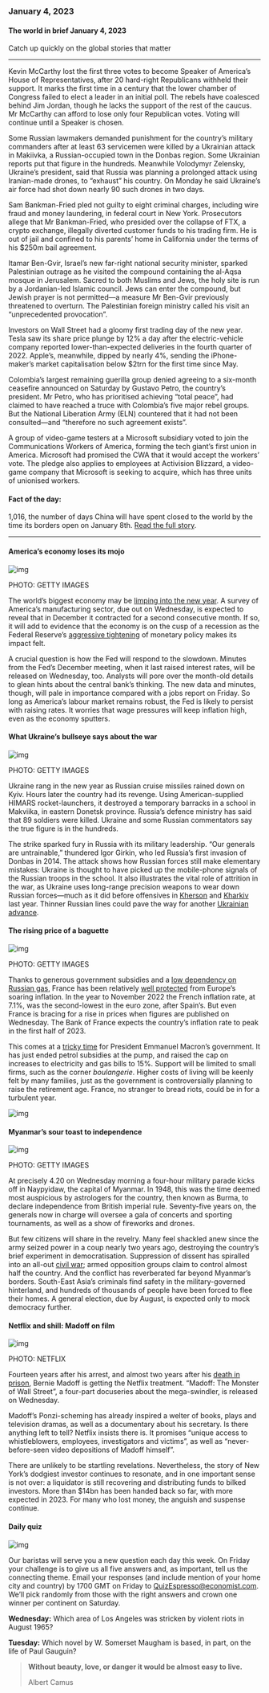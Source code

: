 ### January 4, 2023

#### The world in brief January 4, 2023

Catch up quickly on the global stories that matter

------

Kevin McCarthy lost the first three votes to become Speaker of America’s House of Representatives, after 20 hard-right Republicans withheld their support. It marks the first time in a century that the lower chamber of Congress failed to elect a leader in an initial poll. The rebels have coalesced behind Jim Jordan, though he lacks the support of the rest of the caucus. Mr McCarthy can afford to lose only four Republican votes. Voting will continue until a Speaker is chosen.

Some Russian lawmakers demanded punishment for the country’s military commanders after at least 63 servicemen were killed by a Ukrainian attack in Makiivka, a Russian-occupied town in the Donbas region. Some Ukrainian reports put that figure in the hundreds. Meanwhile Volodymyr Zelensky, Ukraine’s president, said that Russia was planning a prolonged attack using Iranian-made drones, to “exhaust” his country. On Monday he said Ukraine’s air force had shot down nearly 90 such drones in two days.

Sam Bankman-Fried pled not guilty to eight criminal charges, including wire fraud and money laundering, in federal court in New York. Prosecutors allege that Mr Bankman-Fried, who presided over the collapse of FTX, a crypto exchange, illegally diverted customer funds to his trading firm. He is out of jail and confined to his parents’ home in California under the terms of his $250m bail agreement.

Itamar Ben-Gvir, Israel’s new far-right national security minister, sparked Palestinian outrage as he visited the compound containing the al-Aqsa mosque in Jerusalem. Sacred to both Muslims and Jews, the holy site is run by a Jordanian-led Islamic council. Jews can enter the compound, but Jewish prayer is not permitted—a measure Mr Ben-Gvir previously threatened to overturn. The Palestinian foreign ministry called his visit an “unprecedented provocation”.

Investors on Wall Street had a gloomy first trading day of the new year. Tesla saw its share price plunge by 12% a day after the electric-vehicle company reported lower-than-expected deliveries in the fourth quarter of 2022. Apple’s, meanwhile, dipped by nearly 4%, sending the iPhone-maker’s market capitalisation below $2trn for the first time since May.

Colombia’s largest remaining guerilla group denied agreeing to a six-month ceasefire announced on Saturday by Gustavo Petro, the country’s president. Mr Petro, who has prioritised achieving “total peace”, had claimed to have reached a truce with Colombia’s five major rebel groups. But the National Liberation Army (ELN) countered that it had not been consulted—and “therefore no such agreement exists”.

A group of video-game testers at a Microsoft subsidiary voted to join the Communications Workers of America, forming the tech giant’s first union in America. Microsoft had promised the CWA that it would accept the workers’ vote. The pledge also applies to employees at Activision Blizzard, a video-game company that Microsoft is seeking to acquire, which has three units of unionised workers.



#### **Fact of the day:** 

1,016, the number of days China will have spent closed to the world by the time its borders open on January 8th. [Read the full story](https://www.economist.com/finance-and-economics/2023/01/02/what-the-great-reopening-means-for-china-and-the-world).



------



#### America’s economy loses its mojo

![img](https://niceboy.online/insight/public/Espresso/PHOTOS/20230107_dap305.jpg)

PHOTO: GETTY IMAGES

The world’s biggest economy may be [limping into the new year](https://www.economist.com/the-world-ahead/2022/11/18/the-american-economy-is-set-for-a-downturn-not-a-crisis). A survey of America’s manufacturing sector, due out on Wednesday, is expected to reveal that in December it contracted for a second consecutive month. If so, it will add to evidence that the economy is on the cusp of a recession as the Federal Reserve’s [aggressive tightening](https://www.economist.com/finance-and-economics/2022/11/02/the-fed-delivers-another-jumbo-rate-rise-and-its-far-from-done) of monetary policy makes its impact felt.

A crucial question is how the Fed will respond to the slowdown. Minutes from the Fed’s December meeting, when it last raised interest rates, will be released on Wednesday, too. Analysts will pore over the month-old details to glean hints about the central bank’s thinking. The new data and minutes, though, will pale in importance compared with a jobs report on Friday. So long as America’s labour market remains robust, the Fed is likely to persist with raising rates. It worries that wage pressures will keep inflation high, even as the economy sputters.



#### What Ukraine’s bullseye says about the war

![img](https://niceboy.online/insight/public/Espresso/PHOTOS/20230107_dap304.jpg)

PHOTO: GETTY IMAGES

Ukraine rang in the new year as Russian cruise missiles rained down on Kyiv. Hours later the country had its revenge. Using American-supplied HIMARS rocket-launchers, it destroyed a temporary barracks in a school in Makviika, in eastern Donetsk province. Russia’s defence ministry has said that 89 soldiers were killed. Ukraine and some Russian commentators say the true figure is in the hundreds.

The strike sparked fury in Russia with its military leadership. “Our generals are untrainable,” thundered Igor Girkin, who led Russia’s first invasion of Donbas in 2014. The attack shows how Russian forces still make elementary mistakes: Ukraine is thought to have picked up the mobile-phone signals of the Russian troops in the school. It also illustrates the vital role of attrition in the war, as Ukraine uses long-range precision weapons to wear down Russian forces—much as it did before offensives in [Kherson](https://www.economist.com/graphic-detail/2022/11/15/the-battle-for-kherson-in-maps) and [Kharkiv](https://www.economist.com/europe/2022/09/15/a-stunning-counter-offensive-by-ukraines-armed-forces) last year. Thinner Russian lines could pave the way for another [Ukrainian advance](https://www.economist.com/the-world-ahead/2022/11/14/three-scenarios-for-how-war-in-ukraine-could-play-out).



#### The rising price of a baguette

![img](https://niceboy.online/insight/public/Espresso/PHOTOS/20230107_dap307.jpg)

PHOTO: GETTY IMAGES

Thanks to generous government subsidies and a [low dependency on Russian gas](https://www.economist.com/leaders/2022/12/15/the-french-exception), France has been relatively [well protected](https://www.economist.com/by-invitation/2022/10/28/frances-finance-minister-on-how-to-fight-inflation-and-preserve-stability) from Europe’s soaring inflation. In the year to November 2022 the French inflation rate, at 7.1%, was the second-lowest in the euro zone, after Spain’s. But even France is bracing for a rise in prices when figures are published on Wednesday. The Bank of France expects the country’s inflation rate to peak in the first half of 2023.

This comes at a [tricky time](https://www.economist.com/europe/2022/11/17/emmanuel-macrons-tricky-second-term) for President Emmanuel Macron’s government. It has just ended petrol subsidies at the pump, and raised the cap on increases to electricity and gas bills to 15%. Support will be limited to small firms, such as the corner *boulangerie*. Higher costs of living will be keenly felt by many families, just as the government is controversially planning to raise the retirement age. France, no stranger to bread riots, could be in for a turbulent year.

![img](https://niceboy.online/insight/public/Espresso/PHOTOS/20230107_DAC267.jpg)



#### Myanmar’s sour toast to independence

![img](https://niceboy.online/insight/public/Espresso/PHOTOS/20230107_dap310.jpg)

PHOTO: GETTY IMAGES

At precisely 4.20 on Wednesday morning a four-hour military parade kicks off in Naypyidaw, the capital of Myanmar. In 1948, this was the time deemed most auspicious by astrologers for the country, then known as Burma, to declare independence from British imperial rule. Seventy-five years on, the generals now in charge will oversee a gala of concerts and sporting tournaments, as well as a show of fireworks and drones.

But few citizens will share in the revelry. Many feel shackled anew since the army seized power in a coup nearly two years ago, destroying the country’s brief experiment in democratisation. Suppression of dissent has spiralled into an all-out [civil war](https://www.economist.com/leaders/2022/01/29/myanmars-grinding-conflict-is-at-risk-of-being-forgotten); armed opposition groups claim to control almost half the country. And the conflict has reverberated far beyond Myanmar’s borders. South-East Asia’s criminals find safety in the military-governed hinterland, and hundreds of thousands of people have been forced to flee their homes. A general election, due by August, is expected only to mock democracy further.



#### Netflix and shill: Madoff on film

![img](https://niceboy.online/insight/public/Espresso/PHOTOS/20230107_dap308.jpg)

PHOTO: NETFLIX

Fourteen years after his arrest, and almost two years after his [death in prison](https://www.economist.com/obituary/2021/04/22/bernard-madoff-died-in-prison-on-april-14th), Bernie Madoff is getting the Netflix treatment. “Madoff: The Monster of Wall Street”, a four-part docuseries about the mega-swindler, is released on Wednesday.

Madoff’s Ponzi-scheming has already inspired a welter of books, plays and television dramas, as well as a documentary about his secretary. Is there anything left to tell? Netflix insists there is. It promises “unique access to whistleblowers, employees, investigators and victims”, as well as “never-before-seen video depositions of Madoff himself”.

There are unlikely to be startling revelations. Nevertheless, the story of New York’s dodgiest investor continues to resonate, and in one important sense is not over: a liquidator is still recovering and distributing funds to bilked investors. More than $14bn has been handed back so far, with more expected in 2023. For many who lost money, the anguish and suspense continue.



#### Daily quiz

![img](https://niceboy.online/insight/public/Espresso/PHOTOS/QuizNEW_37_40.jpeg)

Our baristas will serve you a new question each day this week. On Friday your challenge is to give us all five answers and, as important, tell us the connecting theme. Email your responses (and include mention of your home city and country) by 1700 GMT on Friday to [QuizEspresso@economist.com](https://mail.google.com/mail/?view=cm&fs=1&tf=1&to=QuizEspresso@economist.com). We’ll pick randomly from those with the right answers and crown one winner per continent on Saturday.

**Wednesday:** Which area of Los Angeles was stricken by violent riots in August 1965?

**Tuesday:** Which novel by W. Somerset Maugham is based, in part, on the life of Paul Gauguin?



> **Without beauty, love, or danger it would be almost easy to live.**
>
> Albert Camus



